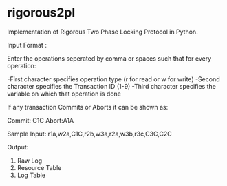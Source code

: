 # rigorous2pl
Implementation of Rigorous Two Phase Locking Protocol in Python.

Input Format :

Enter the operations seperated by comma or spaces such that for every operation:

-First character specifies operation type (r for read or w for write)
-Second character specifies the Transaction ID (1-9)
-Third character specifies the variable on which that operation is done

If any transaction Commits or Aborts it can be shown as:

Commit: C1C
Abort:A1A

Sample Input: r1a,w2a,C1C,r2b,w3a,r2a,w3b,r3c,C3C,C2C

Output:
1. Raw Log
2. Resource Table
3. Log Table

